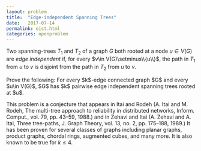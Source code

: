 ```yaml
---
layout: problem
title:  "Edge-independent Spanning Trees"
date:   2017-07-14
permalink: eist.html
categories: openproblem
---
```

Two spanning-trees $T_1$ and $T_2$ of a graph $G$ both rooted at a node $u\in V(G)$ are *edge independent* if, for every $v\in V(G)\setminus\\{u\\}$, the path in $T_1$ from $u$ to $v$ is disjoint from the path in $T_2$ from $u$ to $v$.

<div class="problem">
   Prove the following: For every $k$-edge connected graph $G$ and every $u\in V(G)$, $G$ has $k$ pairwise edge independent spanning trees rooted at $u$.
</div>

This problem is a conjecture that appears in Itai and Rodeh (A. Itai and M. Rodeh, The multi-tree approach to reliability in distributed networks, Inform.
Comput., vol. 79, pp. 43–59, 1988.) and in Zehavi and Itai (A. Zehavi and A. Itai, Three tree-paths, J. Graph Theory, vol. 13, no. 2, pp. 175–188, 1989.)  It has been proven for several classes of graphs including planar graphs, product graphs, chordal rings, augmented cubes, and many more. It is also known to be true for $k\le 4$.
